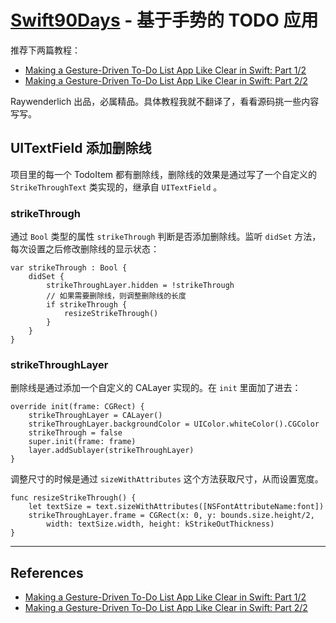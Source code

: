 # [Swift90Days](https://github.com/callmewhy/Swift90Days) - 基于手势的 TODO 应用

推荐下两篇教程：

- [Making a Gesture-Driven To-Do List App Like Clear in Swift: Part 1/2](http://www.raywenderlich.com/77974/making-a-gesture-driven-to-do-list-app-like-clear-in-swift-part-1)
- [Making a Gesture-Driven To-Do List App Like Clear in Swift: Part 2/2](http://www.raywenderlich.com/77975/making-a-gesture-driven-to-do-list-app-like-clear-in-swift-part-2)


Raywenderlich 出品，必属精品。具体教程我就不翻译了，看看源码挑一些内容写写。


## UITextField 添加删除线

项目里的每一个 TodoItem 都有删除线，删除线的效果是通过写了一个自定义的 `StrikeThroughText` 类实现的，继承自 `UITextField` 。

### strikeThrough
通过 `Bool` 类型的属性 `strikeThrough` 判断是否添加删除线。监听 `didSet` 方法，每次设置之后修改删除线的显示状态：

    var strikeThrough : Bool {
        didSet {
            strikeThroughLayer.hidden = !strikeThrough
            // 如果需要删除线，则调整删除线的长度
            if strikeThrough {
                resizeStrikeThrough()
            }
        }
    }


### strikeThroughLayer

删除线是通过添加一个自定义的 CALayer 实现的。在 `init` 里面加了进去：

    override init(frame: CGRect) {
        strikeThroughLayer = CALayer()
        strikeThroughLayer.backgroundColor = UIColor.whiteColor().CGColor
        strikeThrough = false        
        super.init(frame: frame)
        layer.addSublayer(strikeThroughLayer)
    }

调整尺寸的时候是通过 `sizeWithAttributes` 这个方法获取尺寸，从而设置宽度。


    func resizeStrikeThrough() {
        let textSize = text.sizeWithAttributes([NSFontAttributeName:font])
        strikeThroughLayer.frame = CGRect(x: 0, y: bounds.size.height/2,
            width: textSize.width, height: kStrikeOutThickness)
    }



*** 

## References

- [Making a Gesture-Driven To-Do List App Like Clear in Swift: Part 1/2](http://www.raywenderlich.com/77974/making-a-gesture-driven-to-do-list-app-like-clear-in-swift-part-1)
- [Making a Gesture-Driven To-Do List App Like Clear in Swift: Part 2/2](http://www.raywenderlich.com/77975/making-a-gesture-driven-to-do-list-app-like-clear-in-swift-part-2)